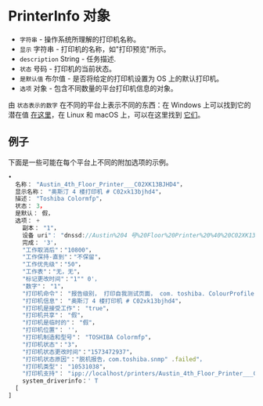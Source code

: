 # PrinterInfo 对象

* `字符串` - 操作系统所理解的打印机名称。
* `显示` 字符串 - 打印机的名称，如"打印预览"所示。
* `description` String - 任务描述.
* `状态` 号码 - 打印机的当前状态。
* `是默认值` 布尔值 - 是否将给定的打印机设置为 OS 上的默认打印机。
* `选项` 对象 - 包含不同数量的平台打印机信息的对象。

由 `状态表示的数字` 在不同的平台上表示不同的东西：在 Windows 上可以找到它的潜在值 [在这里](https://docs.microsoft.com/en-us/windows/win32/printdocs/printer-info-2)，在 Linux 和 macOS 上，可以在这里找到 [它们](https://www.cups.org/doc/cupspm.html)。

## 例子

下面是一些可能在每个平台上不同的附加选项的示例。

```javascript
•
  名称： "Austin_4th_Floor_Printer___C02XK13BJHD4"，
  显示名称： "奥斯汀 4 楼打印机 # C02xk13bjhd4"，
  描述： "Toshiba Colormfp"，
  状态： 3，
  是默认： 假，
  选项： +
    副本： "1"，
    设备 uri"： "dnssd://Austin%204 号%20Floor%20Printer%20%40%20C02XK13BJHD4._ipps._tcp.local./？uuid=71687f1e-1147-3274-6674-22de61b110bd"，
    完成： '3'，
    "工作取消后"："10800"，
    "工作保持-直到"："不保留"，
    "工作优先级"："50"，
    "工作表"："无，无"，
    "标记更改时间"："1"" 0'，
    "数字"： "1"，
    "打印机命令"： "报告级别， 打印自我测试页面， com. toshiba. ColourProfiles. update， com. toshiba. EFiling. update， com. toshiba. eFiling. checkPassword"，
    "打印机信息"： "奥斯汀 4 楼打印机 # C02xk13bjhd4"，
    "打印机是接受工作"： "true"，
    "打印机共享"： "假"，
    "打印机是临时的"： "假"，
    "打印机位置"： ''，
    "打印机制造和型号"： "TOSHIBA Colormfp"，
    "打印机状态"："3"，
    "打印机状态更改时间"："1573472937"，
    "打印机状态原因"："脱机报告，com.toshiba.snmp" .failed"，
    "打印机类型"： "10531038"，
    "打印机支持"： "ipp://localhost/printers/Austin_4th_Floor_Printer___C02XK13BJHD4"，
    system_driverinfo：' T
  [
]
```
